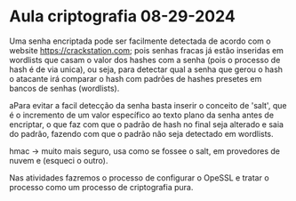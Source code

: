 # Aula criptografia 08-29-2024

Uma senha encriptada pode ser facilmente detectada de acordo com o website https://crackstation.com; pois senhas fracas já estão inseridas em wordlists que casam o valor dos hashes com a senha (pois o processo de hash é de via unica), ou seja, para detectar qual a senha que gerou o hash o atacante irá comparar o hash com padrões de hashes presetes em bancos de senhas (wordlists).

aPara evitar a facil detecção da senha basta inserir o conceito de 'salt', que é o incremento de um valor específico ao texto plano da senha antes de encriptar, o que faz com que o padrão de hash no final seja alterado e saia do padrão, fazendo com que o padrão não seja detectado em wordlists.

hmac -> muito mais seguro, usa como se fossee o salt, em provedores de nuvem e (esqueci o outro).

Nas atividades fazremos o processo de configurar o OpeSSL e tratar o processo como um processo de criptografia pura.
